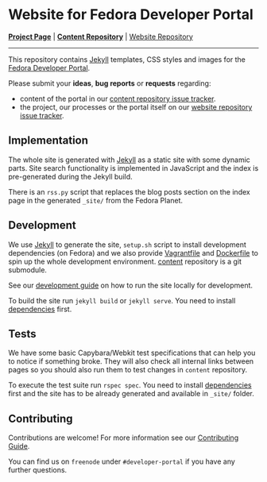# Website for Fedora Developer Portal
**[Project Page](https://fedoraproject.org/wiki/Websites/Developer)** |
**[Content Repository](https://github.com/developer-portal/content)** |
[Website Repository](https://github.com/developer-portal/website)
<hr>

This repository contains [Jekyll](http://jekyllrb.com/) templates, CSS styles and images for the [Fedora Developer Portal](https://developer.fedoraproject.org/).

Please submit your **ideas**, **bug reports** or **requests** regarding:
- content of the portal in our [content repository issue tracker](https://github.com/developer-portal/content/issues).
- the project, our processes or the portal itself on our [website repository issue tracker](https://github.com/developer-portal/website/issues).

## Implementation

The whole site is generated with [Jekyll](http://jekyllrb.com/) as a static site with some dynamic parts. Site search functionality is implemented in JavaScript and the index is pre-generated during the Jekyll build.

There is an `rss.py` script that replaces the blog posts section on the index page in the generated `_site/` from the Fedora Planet.

## Development

We use [Jekyll](http://jekyllrb.com/) to generate the site, `setup.sh` script to install development dependencies (on Fedora) and we also provide [Vagrantfile](/Vagrantfile) and [Dockerfile](/Dockerfile)
to spin up the whole development environment. [content](https://github.com/developer-portal/content) repository is a git submodule.

See our [development guide](/DEVELOPMENT.md) on how to run the site locally for development.

To build the site run `jekyll build` or `jekyll serve`. You need to install [dependencies](/setup.sh) first.

## Tests

We have some basic Capybara/Webkit test specifications that can help you to notice if something broke. They will also check all internal links between pages so you should also run them to test changes in `content` repository.

To execute the test suite run `rspec spec`. You need to install [dependencies](/setup.sh) first and the site has to be already generated and available in `_site/` folder.

## Contributing

Contributions are welcome! For more information see our [Contributing Guide](https://developer-portal.github.io/contributing).

You can find us on `freenode` under `#developer-portal` if you have any further questions.

